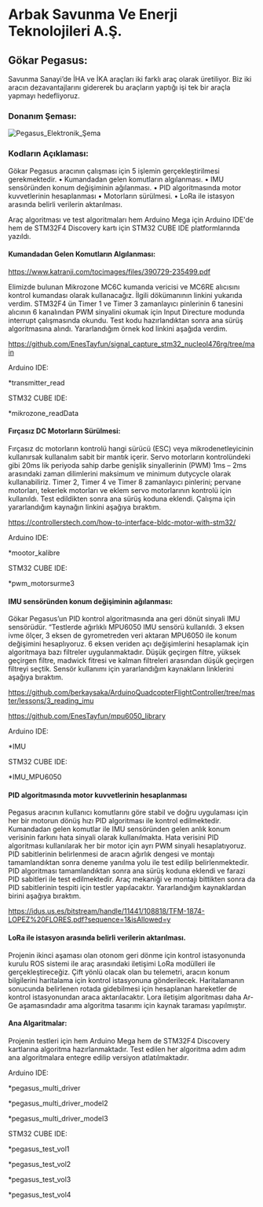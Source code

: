 # **Arbak Savunma Ve Enerji Teknolojileri A.Ş.**

## Gökar Pegasus:
Savunma Sanayi’de İHA ve İKA araçları iki farklı araç olarak üretiliyor. Biz iki aracın dezavantajlarını gidererek bu araçların yaptığı işi tek bir araçla yapmayı hedefliyoruz.

### Donanım Şeması:
![Pegasus_Elektronik_Şema](https://github.com/ArbakSavunma/Gokar-Pegasus/assets/153490274/abd89633-17f8-4963-8be2-2b88452eff4e)

### Kodların Açıklaması:
Gökar Pegasus aracının çalışması için 5 işlemin gerçekleştirilmesi gerekmektedir.
•	Kumandadan gelen komutların algılanması.
•	IMU sensöründen konum değişiminin ağılanması.
•	PID algoritmasında motor kuvvetlerinin hesaplanması
•	Motorların sürülmesi.
•	LoRa ile istasyon arasında belirli verilerin aktarılması.

Araç algoritması ve test algoritmaları hem Arduino Mega için Arduino IDE'de hem de STM32F4 Discovery kartı için STM32 CUBE IDE platformlarında yazıldı.

#### Kumandadan Gelen Komutların Algılanması:
https://www.katranji.com/tocimages/files/390729-235499.pdf

Elimizde bulunan Mikrozone MC6C kumanda vericisi ve MC6RE alıcısını kontrol kumandası olarak kullanacağız. İlgili dökümanının linkini yukarıda verdim. STM32F4 ün Timer 1 ve Timer 3 zamanlayıcı pinlerinin 6 tanesini alıcının 6 kanalından PWM sinyalini okumak için Input Directure modunda interrupt çalışmasında okundu. Test kodu hazırlandıktan sonra ana sürüş algoritmasına alındı. Yararlandığım örnek kod linkini aşağıda verdim. 

https://github.com/EnesTayfun/signal_capture_stm32_nucleol476rg/tree/main 

Arduino IDE:

 *transmitter_read 
 
 STM32 CUBE IDE:
 
 *mikrozone_readData

#### Fırçasız DC Motorların Sürülmesi:
Fırçasız dc motorların kontrolü hangi sürücü (ESC) veya mikrodenetleyicinin kullanırsak kullanalım sabit bir mantık içerir. Servo motorların kontrolündeki gibi 20ms lik periyoda sahip darbe genişlik sinyallerinin (PWM) 1ms – 2ms arasındaki zaman dilimlerini maksimum ve minimum dutycycle olarak kullanabiliriz. Timer 2, Timer 4 ve Timer 8 zamanlayıcı pinlerini; pervane motorları, tekerlek motorları ve eklem servo motorlarının kontrolü için kullanıldı. Test edildikten sonra ana sürüş koduna eklendi. Çalışma için yararlandığım kaynağın linkini aşağıya bıraktım.

https://controllerstech.com/how-to-interface-bldc-motor-with-stm32/

Arduino IDE:

 *mootor_kalibre
 
STM32 CUBE IDE:

 *pwm_motorsurme3

#### IMU sensöründen konum değişiminin ağılanması:
Gökar Pegasus’un PID kontrol algoritmasında ana geri dönüt sinyali IMU sensörüdür. “Testlerde ağırlıklı MPU6050 IMU sensörü kullanıldı. 3 eksen ivme ölçer, 3 eksen de gyrometreden veri aktaran MPU6050 ile konum değişimini hesaplıyoruz. 6 eksen veriden açı değişimlerini hesaplamak için algoritmaya bazı filtreler uygulanmaktadır. Düşük geçirgen filtre, yüksek geçirgen filtre, madwick fitresi ve kalman filtreleri arasından düşük geçirgen filtreyi seçtik. Sensör kullanımı için yararlandığım kaynakların linklerini aşağıya bıraktım.

https://github.com/berkaysaka/ArduinoQuadcopterFlightController/tree/master/lessons/3_reading_imu

https://github.com/EnesTayfun/mpu6050_library

Arduino IDE:

 *IMU

STM32 CUBE IDE:

 *IMU_MPU6050

#### PID algoritmasında motor kuvvetlerinin hesaplanması
Pegasus aracının kullanıcı komutlarını göre stabil ve doğru uygulaması için her bir motorun dönüş hızı PID algoritması ile kontrol edilmektedir. Kumandadan gelen komutlar ile IMU sensöründen gelen anlık konum verisinin farkını hata sinyali olarak kullanılmakta. Hata verisini PID algoritması kullanılarak her bir motor için ayrı PWM sinyali hesaplatıyoruz. PID sabitlerinin belirlenmesi de aracın ağırlık dengesi ve montajı tamamlandıktan sonra deneme yanılma yolu ile test edilip belirlenmektedir. 
PID algoritması tamamlandıktan sonra ana sürüş koduna eklendi ve farazi PID sabitleri ile test edilmektedir. Araç mekaniği ve montajı bittikten sonra da PID sabitlerinin tespiti için testler yapılacaktır. Yararlandığım kaynaklardan birini aşağıya bıraktım.

https://idus.us.es/bitstream/handle/11441/108818/TFM-1874-LOPEZ%20FLORES.pdf?sequence=1&isAllowed=y

#### LoRa ile istasyon arasında belirli verilerin aktarılması.
Projenin ikinci aşaması olan otonom geri dönme için kontrol istasyonunda kurulu ROS sistemi ile araç arasındaki iletişimi LoRa modülleri ile gerçekleştireceğiz. Çift yönlü olacak olan bu telemetri, aracın konum bilgilerini haritalama için kontrol istasyonuna gönderilecek. Haritalamanın sonucunda belirlenen rotada gidebilmesi için hesaplanan hareketler de kontrol istasyonundan araca aktarılacaktır. Lora iletişim algoritması daha Ar-Ge aşamasındadır ama algoritma tasarımı için kaynak taraması yapılmıştır.

#### Ana Algaritmalar:
Projenin testleri için hem Arduino Mega hem de STM32F4 Discovery kartlarına algoritma hazırlanmaktadır. Test edilen her algoritma adım adım ana algoritmalara entegre edilip versiyon atlatılmaktadır.

Arduino IDE:

 *pegasus_multi_driver
 
 *pegasus_multi_driver_model2
 
 *pegasus_multi_driver_model3

STM32 CUBE IDE:
 
 *pegasus_test_vol1
 
 *pegasus_test_vol2
 
 *pegasus_test_vol3
 
 *pegasus_test_vol4
